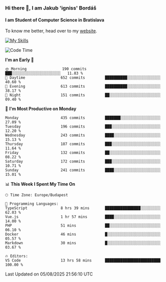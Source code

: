 ### Hi there 👋, I am Jakub 'igniss' Bordáš

#### I am Student of Computer Science in Bratislava
To know me better, head over to my [website](https://bordas.sk).

[![My Skills](https://skillicons.dev/icons?i=js,typescript,html,css,figma,svelte,vue,next,postgresql,nest,express,nodejs)](https://bordas.sk)


<!--START_SECTION:waka-->
![Code Time](http://img.shields.io/badge/Code%20Time-2%2C015%20hrs%2034%20mins-blue)

**I'm an Early 🐤** 

```text
🌞 Morning                190 commits         ███░░░░░░░░░░░░░░░░░░░░░░   11.83 % 
🌆 Daytime                652 commits         ██████████░░░░░░░░░░░░░░░   40.60 % 
🌃 Evening                613 commits         ██████████░░░░░░░░░░░░░░░   38.17 % 
🌙 Night                  151 commits         ██░░░░░░░░░░░░░░░░░░░░░░░   09.40 % 
```
📅 **I'm Most Productive on Monday** 

```text
Monday                   435 commits         ███████░░░░░░░░░░░░░░░░░░   27.09 % 
Tuesday                  196 commits         ███░░░░░░░░░░░░░░░░░░░░░░   12.20 % 
Wednesday                243 commits         ████░░░░░░░░░░░░░░░░░░░░░   15.13 % 
Thursday                 187 commits         ███░░░░░░░░░░░░░░░░░░░░░░   11.64 % 
Friday                   132 commits         ██░░░░░░░░░░░░░░░░░░░░░░░   08.22 % 
Saturday                 172 commits         ███░░░░░░░░░░░░░░░░░░░░░░   10.71 % 
Sunday                   241 commits         ████░░░░░░░░░░░░░░░░░░░░░   15.01 % 
```


📊 **This Week I Spent My Time On** 

```text
🕑︎ Time Zone: Europe/Budapest

💬 Programming Languages: 
TypeScript               8 hrs 39 mins       ████████████████░░░░░░░░░   62.03 % 
Vue.js                   1 hr 57 mins        ████░░░░░░░░░░░░░░░░░░░░░   14.00 % 
PHP                      51 mins             ██░░░░░░░░░░░░░░░░░░░░░░░   06.10 % 
Docker                   46 mins             █░░░░░░░░░░░░░░░░░░░░░░░░   05.57 % 
Markdown                 30 mins             █░░░░░░░░░░░░░░░░░░░░░░░░   03.67 % 

🔥 Editors: 
VS Code                  13 hrs 58 mins      █████████████████████████   100.00 % 
```


 Last Updated on 05/08/2025 21:56:10 UTC
<!--END_SECTION:waka-->
